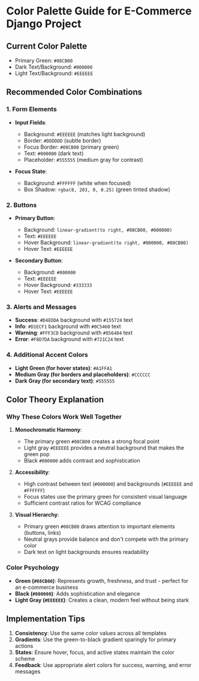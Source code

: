 # Color Palette Guide for E-Commerce Django Project

## Current Color Palette
- Primary Green: `#08CB00`
- Dark Text/Background: `#000000`
- Light Text/Background: `#EEEEEE`

## Recommended Color Combinations

### 1. Form Elements
- **Input Fields**: 
  - Background: `#EEEEEE` (matches light background)
  - Border: `#DDDDDD` (subtle border)
  - Focus Border: `#08CB00` (primary green)
  - Text: `#000000` (dark text)
  - Placeholder: `#555555` (medium gray for contrast)

- **Focus State**:
  - Background: `#FFFFFF` (white when focused)
  - Box Shadow: `rgba(8, 203, 0, 0.25)` (green tinted shadow)

### 2. Buttons
- **Primary Button**:
  - Background: `linear-gradient(to right, #08CB00, #000000)`
  - Text: `#EEEEEE`
  - Hover Background: `linear-gradient(to right, #000000, #08CB00)`
  - Hover Text: `#EEEEEE`

- **Secondary Button**:
  - Background: `#000000`
  - Text: `#EEEEEE`
  - Hover Background: `#333333`
  - Hover Text: `#EEEEEE`

### 3. Alerts and Messages
- **Success**: `#D4EDDA` background with `#155724` text
- **Info**: `#D1ECF1` background with `#0C5460` text
- **Warning**: `#FFF3CD` background with `#856404` text
- **Error**: `#F8D7DA` background with `#721C24` text

### 4. Additional Accent Colors
- **Light Green (for hover states)**: `#A1FFA1`
- **Medium Gray (for borders and placeholders)**: `#CCCCCC`
- **Dark Gray (for secondary text)**: `#555555`

## Color Theory Explanation

### Why These Colors Work Well Together

1. **Monochromatic Harmony**: 
   - The primary green `#08CB00` creates a strong focal point
   - Light gray `#EEEEEE` provides a neutral background that makes the green pop
   - Black `#000000` adds contrast and sophistication

2. **Accessibility**:
   - High contrast between text (`#000000`) and backgrounds (`#EEEEEE` and `#FFFFFF`)
   - Focus states use the primary green for consistent visual language
   - Sufficient contrast ratios for WCAG compliance

3. **Visual Hierarchy**:
   - Primary green `#08CB00` draws attention to important elements (buttons, links)
   - Neutral grays provide balance and don't compete with the primary color
   - Dark text on light backgrounds ensures readability

### Color Psychology
- **Green (`#08CB00`)**: Represents growth, freshness, and trust - perfect for an e-commerce business
- **Black (`#000000`)**: Adds sophistication and elegance
- **Light Gray (`#EEEEEE`)**: Creates a clean, modern feel without being stark

## Implementation Tips

1. **Consistency**: Use the same color values across all templates
2. **Gradients**: Use the green-to-black gradient sparingly for primary actions
3. **States**: Ensure hover, focus, and active states maintain the color scheme
4. **Feedback**: Use appropriate alert colors for success, warning, and error messages